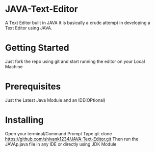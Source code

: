 # JAVA-Text-Editor
A Text Editor built in JAVA
It is basically a crude attempt in developing a Text Editor using JAVA.
# Getting Started
Just fork the repo using git and start running the editor on your Local Machine
# Prerequisites
Just the Latest Java Module and an IDE(OPtional)
# Installing
Open your terminal/Command Prompt
Type git clone https://github.com/shivank1234/JAVA-Text-Editor.git
Then run the  JAVAp.java file in any IDE or directly using JDK Module
